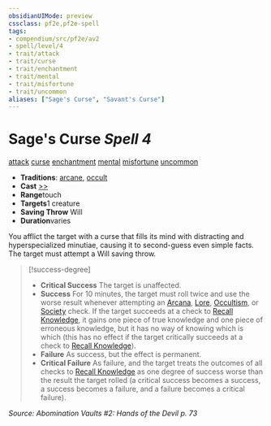 ```yaml
---
obsidianUIMode: preview
cssclass: pf2e,pf2e-spell
tags:
- compendium/src/pf2e/av2
- spell/level/4
- trait/attack
- trait/curse
- trait/enchantment
- trait/mental
- trait/misfortune
- trait/uncommon
aliases: ["Sage's Curse", "Savant's Curse"]
---
```

# Sage's Curse *Spell 4*   
[attack](/rules/traits/attack.md)  [curse](/rules/traits/curse.md)  [enchantment](/rules/traits/enchantment.md)  [mental](/rules/traits/mental.md)  [misfortune](/rules/traits/misfortune.md)  [uncommon](/rules/traits/uncommon.md)  

- **Traditions**: [arcane](/rules/traits/arcane.md), [occult](/rules/traits/occult.md)
- **Cast** [>>](/rules/core-rulebook/chapter-9-playing-the-game.md#Actions "Two-Action") 
- **Range**touch
- **Targets**1 creature
- **Saving Throw** Will
- **Duration**varies

You afflict the target with a curse that fills its mind with distracting and hyperspecialized minutiae, causing it to second-guess even simple facts. The target must attempt a Will saving throw.

> [!success-degree] 
> - **Critical Success** The target is unaffected.
> - **Success** For 10 minutes, the target must roll twice and use the worse result whenever attempting an [Arcana](/compendium/skills.md#Arcana), [Lore](/compendium/skills.md#Lore), [Occultism](/compendium/skills.md#Occultism), or [Society](/compendium/skills.md#Society) check. If the target succeeds at a check to [Recall Knowledge](/rules/actions/recall-knowledge.md), it gains one piece of true knowledge and one piece of erroneous knowledge, but it has no way of knowing which is which (this has no effect if the target critically succeeds at a check to [Recall Knowledge](/rules/actions/recall-knowledge.md)).
> - **Failure** As success, but the effect is permanent.
> - **Critical Failure** As failure, and the target treats the outcomes of all checks to [Recall Knowledge](/rules/actions/recall-knowledge.md) as one degree of success worse than the result the target rolled (a critical success becomes a success, a success becomes a failure, and a failure becomes a critical failure).

*Source: Abomination Vaults #2: Hands of the Devil p. 73*